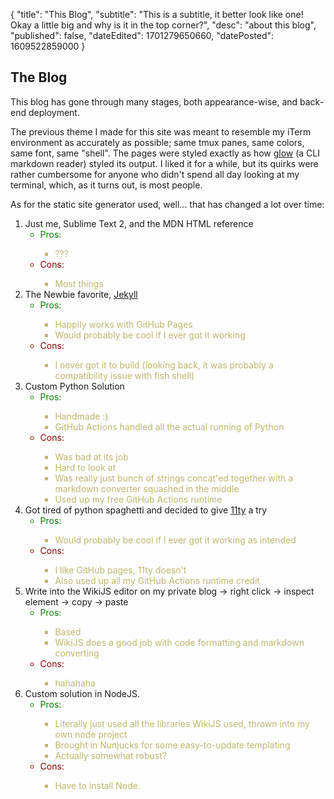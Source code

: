 {
  "title": "This Blog",
  "subtitle": "This is a subtitle, it better look like one! Okay a little big and why is it in the top corner?",
  "desc": "about this blog",
  "published": false,
  "dateEdited": 1701279650660,
  "datePosted": 1609522859000
}
<!--# START POST #-->
<style type="text/css">
    #procon > li > ul > li {
        color: darkred;
    }
    #procon > li > ul > li:nth-child(1) {
        color: green;
    }
    #procon > ul > li {
        color: darkkhaki;
    }
    #procon > li > ul > ul > li {
        color: darkkhaki;
    }
</style>

<h2>The Blog</h2>
            <p>This blog has gone through many stages, both appearance-wise, and back-end deployment.</p>
            <p>The previous theme I made for this site was meant to resemble my iTerm environment as accurately as possible; same tmux panes, same colors, same font, same "shell". The pages were styled exactly as how <a href="https://github.com/charmbracelet/glow" target="_blank">glow</a> (a CLI markdown reader) styled its output. I liked it for a while, but its quirks were rather cumbersome for anyone who didn't spend all day looking at my terminal, which, as it turns out, is most people.</p>
            <p>As for the static site generator used, well... that has changed a lot over time:</p>
            <ol id="procon">
                <li>Just me, Sublime Text 2, and the MDN HTML reference
                    <ul>
                        <li>Pros:</li>
                            <ul>
                                <li>???</li>
                            </ul>
                        <li>Cons:</li>
                            <ul>
                                <li>Most things</li>
                            </ul>
                    </ul>
                </li>
                <li>The Newbie favorite, <u>Jekyll</u>
                    <ul>
                        <li>Pros:</li>
                            <ul>
                                <li>Happily works with GitHub Pages</li>
                                <li>Would probably be cool if I ever got it working</li>
                            </ul>
                        <li>Cons:</li>
                            <ul>
                                <li>I never got it to build (looking back, it was probably a compatibility issue with fish shell)</li>
                            </ul>
                    </ul>
                </li>
                <li>Custom Python Solution
                    <ul>
                        <li>Pros:</li>
                            <ul>
                                <li>Handmade :)</li>
                                <li>GitHub Actions handled all the actual running of Python</li>
                            </ul>
                        <li>Cons:</li>
                            <ul>
                                <!-- <li>Messy</li> -->
                                <li>Was bad at its job</li>
                                <li>Hard to look at</li>
                                <li>Was really just bunch of strings concat'ed together with a markdown converter squashed in the middle</li>
                                <li>Used up my free GitHub Actions runtime</li>
                            </ul>
                    </ul>
                </li>
                <li>Got tired of python spaghetti and decided to give <u>11ty</u> a try
                    <ul>
                        <li>Pros:</li>
                            <ul>
                                <li>Would probably be cool if I ever got it working as intended</li>
                            </ul>
                        <li>Cons:</li>
                            <ul>
                                <li>I like GitHub pages, 11ty doesn't</li>
                                <li>Also used up all my GitHub Actions runtime credit</li>
                            </ul>
                    </ul>
                </li>
                <li>Write into the WikiJS editor on my private blog -> right click -> inspect element -> copy -> paste
                    <ul>
                        <li>Pros:</li>
                            <ul>
                                <li>Based</li>
                                <li>WikiJS does a good job with code formatting and markdown converting</li>
                            </ul>
                        <li>Cons:</li>
                            <ul>
                                <li>hahahaha</li>
                            </ul>
                    </ul>
                </li>
                <li>Custom solution in NodeJS.
                    <ul>
                        <li>Pros:</li>
                            <ul>
                                <li>Literally just used all the libraries WikiJS used, thrown into my own node project</li>
                                <li>Brought in Nunjucks for some easy-to-update templating</li>
                                <li>Actually somewhat robust?</li>
                            </ul>
                        <li>Cons:</li>
                            <ul>
                                <li>Have to install Node.</li>
                            </ul>
                    </ul>
                </li>
            </ol>
            <br>
